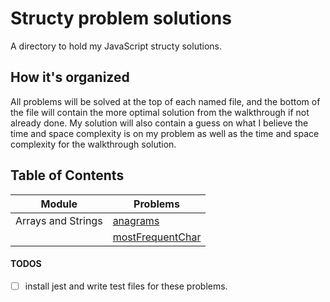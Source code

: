 # Structy problem solutions

A directory to hold my JavaScript structy solutions.

## How it's organized

All problems will be solved at the top of each named file, and the bottom of the file will contain the more optimal solution from the walkthrough if not already done. My solution will also contain a guess on what I believe the time and space complexity is on my problem as well as the time and space complexity for the walkthrough solution.

## Table of Contents

| Module             | Problems                                                           |
| ------------------ | ------------------------------------------------------------------ |
| Arrays and Strings | [anagrams](/structy/arrays-and-strings/anagrams.js)                |
|                    | [mostFrequentChar](/structy/arrays-and-strings/mostFrquentChar.js) |

#### TODOS

- [ ] install jest and write test files for these problems.
